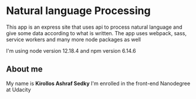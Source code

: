 # Natural language Processing

This app is an express site that uses api to process natural language and give some data according to what is written. The app uses webpack, sass, service workers and many more node packages as well

I'm using node version 12.18.4 and npm version 6.14.6
## About me

My name is <b>Kirollos Ashraf Sedky</b>
I'm enrolled in the front-end Nanodegree at Udacity
